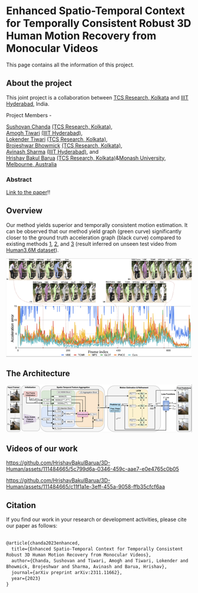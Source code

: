 # Enhanced Spatio-Temporal Context for Temporally Consistent Robust 3D Human Motion Recovery from Monocular Videos
This page contains all the information of this project.


## About the project

This joint project is a collaboration between [TCS Research, Kolkata](https://www.tcs.com/research-and-innovation) and [IIIT Hyderabad](https://www.iiit.ac.in/), India.

Project Members - 

[Sushovan Chanda](https://www.researchgate.net/profile/Sushovan-Chanda/research) [(TCS Research, Kolkata)](https://www.tcs.com/research-and-innovation),                                                                                                                                      
[Amogh Tiwari](https://www.linkedin.com/in/amogh-tiwari-b370a856/?originalSubdomain=in) [(IIIT Hyderabad)](https://www.iiit.ac.in/),                                                                                                                                                         
[Lokender Tiwari](https://lokender.github.io/) [(TCS Research, Kolkata)](https://www.tcs.com/research-and-innovation),                                                                                                                                                                     
[Brojeshwar Bhowmick](https://sites.google.com/view/brojeshwar/home) [(TCS Research, Kolkata)](https://www.tcs.com/research-and-innovation),                                                                                                                                                  
[Avinash Sharma](https://researchweb.iiit.ac.in/~avinash_s/resume.html) [(IIIT Hyderabad)](https://www.iiit.ac.in/), and                                                                                                                                                                      
[Hrishav Bakul Barua](https://www.researchgate.net/profile/Hrishav-Barua)  [(TCS Research, Kolkata)](https://www.tcs.com/research-and-innovation)&[Monash University, Melbourne, Australia](https://www.monash.edu/)


### Abstract


[Link to the paper](https://arxiv.org/pdf/2311.11662.pdf)!!




## Overview

Our method yields superior and temporally consistent motion estimation. It can be observed that our method yield graph (green
curve) significantly closer to the ground truth acceleration graph (black curve) compared to existing methods [1](https://openaccess.thecvf.com/content/CVPR2021/papers/Choi_Beyond_Static_Features_for_Temporally_Consistent_3D_Human_Pose_and_CVPR_2021_paper.pdf), [2](https://arxiv.org/abs/2203.08534), and [3](https://arxiv.org/abs/2112.01524) (result inferred on
unseen test video from [Human3.6M dataset](https://ieeexplore.ieee.org/document/6682899)).

![My Image](assets/Teaser_new.png)


## The Architecture

![My Image](assets/Architecture_new.png)


## Videos of our work


https://github.com/HrishavBakulBarua/3D-Human/assets/111484665/5c799d6a-0346-459c-aae7-e0e4765c0b05



https://github.com/HrishavBakulBarua/3D-Human/assets/111484665/c11f1a1e-3eff-455a-9058-ffb35cfcf6aa


##  Citation 

If you find our work in your research or development activities, please cite our paper as follows:

~~~

@article{chanda2023enhanced,
  title={Enhanced Spatio-Temporal Context for Temporally Consistent Robust 3D Human Motion Recovery from Monocular Videos},
  author={Chanda, Sushovan and Tiwari, Amogh and Tiwari, Lokender and Bhowmick, Brojeshwar and Sharma, Avinash and Barua, Hrishav},
  journal={arXiv preprint arXiv:2311.11662},
  year={2023}
}

~~~
